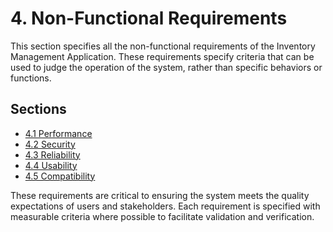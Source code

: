 # 4. Non-Functional Requirements

This section specifies all the non-functional requirements of the Inventory Management Application. These requirements specify criteria that can be used to judge the operation of the system, rather than specific behaviors or functions.

## Sections

- [4.1 Performance](./4.1_performance.md)
- [4.2 Security](./4.2_security.md)
- [4.3 Reliability](./4.3_reliability.md)
- [4.4 Usability](./4.4_usability.md)
- [4.5 Compatibility](./4.5_compatibility.md)

These requirements are critical to ensuring the system meets the quality expectations of users and stakeholders. Each requirement is specified with measurable criteria where possible to facilitate validation and verification.
